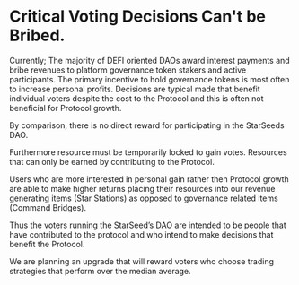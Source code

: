 # Critical Voting Decisions Can't be Bribed.

Currently; The majority of DEFI oriented DAOs award interest payments and bribe revenues to platform governance token stakers and active participants. The primary incentive to hold governance tokens is most often to increase personal profits. Decisions are typical made that benefit individual voters despite the cost to the Protocol and this is often not beneficial for Protocol growth.

By comparison, there is no direct reward for participating in the StarSeeds DAO.

Furthermore resource must be temporarily locked to gain votes. Resources that can only be earned by contributing to the Protocol.

Users who are more interested in personal gain rather then Protocol growth are able to make higher returns placing their resources into our revenue generating items (Star Stations) as opposed to governance related items (Command Bridges).

Thus the voters running the StarSeed’s DAO are intended to be people that have contributed to the protocol and who intend to make decisions that benefit the Protocol.

We are planning an upgrade that will reward voters who choose trading strategies that perform over the median average.&#x20;
